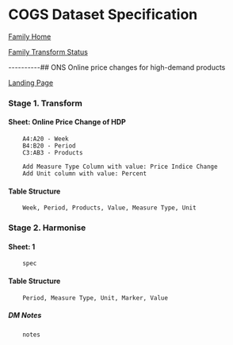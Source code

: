 <!-- #region -->
# COGS Dataset Specification

[Family Home](https://gss-cogs.github.io/family-covid-19/datasets/specmenu.html)

[Family Transform Status](https://gss-cogs.github.io/family-covid-19/datasets/index.html)

----------## ONS Online price changes for high-demand products 

[Landing Page](https://www.ons.gov.uk/economy/inflationandpriceindices/datasets/onlinepricechangesforhighdemandproducts)

### Stage 1. Transform

#### Sheet: Online Price Change of HDP

        A4:A20 - Week
        B4:B20 - Period
        C3:AB3 - Products 
        
        Add Measure Type Column with value: Price Indice Change
        Add Unit column with value: Percent

#### Table Structure

		Week, Period, Products, Value, Measure Type, Unit


### Stage 2. Harmonise

#### Sheet: 1

		spec

#### Table Structure

		Period, Measure Type, Unit, Marker, Value


##### DM Notes

		notes

<!-- #endregion -->

```python

```

```python

```

